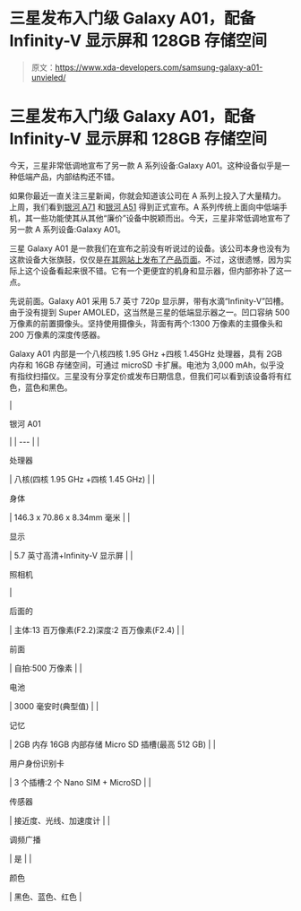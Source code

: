 # 三星发布入门级 Galaxy A01，配备 Infinity-V 显示屏和 128GB 存储空间

> 原文：<https://www.xda-developers.com/samsung-galaxy-a01-unvieled/>

# 三星发布入门级 Galaxy A01，配备 Infinity-V 显示屏和 128GB 存储空间

今天，三星非常低调地宣布了另一款 A 系列设备:Galaxy A01。这种设备似乎是一种低端产品，内部结构还不错。

如果你最近一直关注三星新闻，你就会知道该公司在 A 系列上投入了大量精力。上周，我们看到[银河 A71](https://www.xda-developers.com/samsung-galaxy-a71-punch-hole-display-64mp-quad-rear-camera/) 和[银河 A51](https://www.xda-developers.com/samsung-galaxy-a51-official-punch-hole-display-quad-rear-cameras/) 得到正式宣布。A 系列传统上面向中低端手机，其一些功能使其从其他“廉价”设备中脱颖而出。今天，三星非常低调地宣布了另一款 A 系列设备:Galaxy A01。

三星 Galaxy A01 是一款我们在宣布之前没有听说过的设备。该公司本身也没有为这款设备大张旗鼓，仅仅是[在其网站上发布了产品页面](https://www.samsungmobilepress.com/resources/galaxy_a01/techspecs)。不过，这很遗憾，因为实际上这个设备看起来很不错。它有一个更便宜的机身和显示器，但内部弥补了这一点。

先说前面。Galaxy A01 采用 5.7 英寸 720p 显示屏，带有水滴“Infinity-V”凹槽。由于没有提到 Super AMOLED，这当然是三星的低端显示器之一。凹口容纳 500 万像素的前置摄像头。坚持使用摄像头，背面有两个:1300 万像素的主摄像头和 200 万像素的深度传感器。

Galaxy A01 内部是一个八核四核 1.95 GHz +四核 1.45GHz 处理器，具有 2GB 内存和 16GB 存储空间，可通过 microSD 卡扩展。电池为 3,000 mAh，似乎没有指纹扫描仪。三星没有分享定价或发布日期信息，但我们可以看到该设备将有红色，蓝色和黑色。

| 

银河 A01

 |
| --- |
| 

处理器

 | 八核(四核 1.95 GHz +四核 1.45 GHz) |
| 

身体

 | 146.3 x 70.86 x 8.34mm 毫米 |
| 

显示

 | 5.7 英寸高清+Infinity-V 显示屏 |
| 

照相机

 | 

后面的

 | 主体:13 百万像素(F2.2)深度:2 百万像素(F2.4) |
| 

前面

 | 自拍:500 万像素 |
| 

电池

 | 3000 毫安时(典型值) |
| 

记忆

 | 2GB 内存 16GB 内部存储 Micro SD 插槽(最高 512 GB) |
| 

用户身份识别卡

 | 3 个插槽:2 个 Nano SIM + MicroSD |
| 

传感器

 | 接近度、光线、加速度计 |
| 

调频广播

 | 是 |
| 

颜色

 | 黑色、蓝色、红色 |